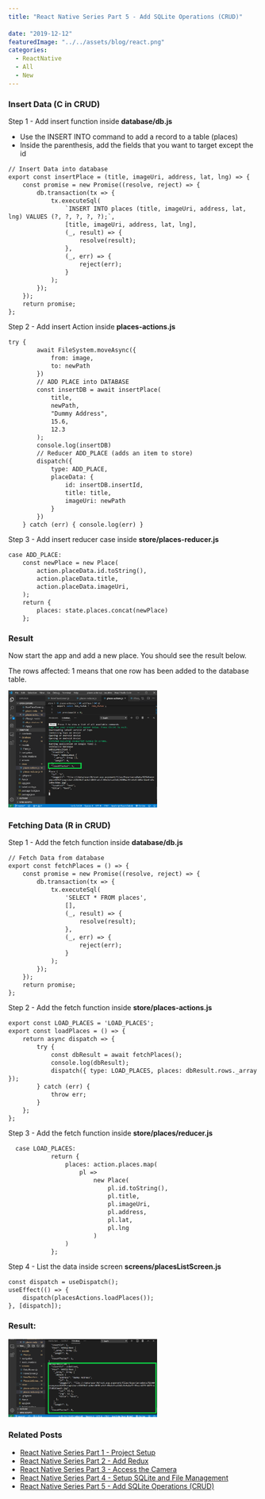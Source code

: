 ```yaml
---
title: "React Native Series Part 5 - Add SQLite Operations (CRUD)"

date: "2019-12-12"
featuredImage: "../../assets/blog/react.png"
categories:
  - ReactNative
  - All
  - New
---
```


### Insert Data  (C in CRUD)

Step 1 - Add insert function inside **database/db.js**

- Use the INSERT INTO command to add a record to a table (places)
- Inside the parenthesis, add the fields that you want to target except the id

```
// Insert Data into database
export const insertPlace = (title, imageUri, address, lat, lng) => {
    const promise = new Promise((resolve, reject) => {
        db.transaction(tx => {
            tx.executeSql(
                `INSERT INTO places (title, imageUri, address, lat, lng) VALUES (?, ?, ?, ?, ?);`,
                [title, imageUri, address, lat, lng],
                (_, result) => {
                    resolve(result);
                },
                (_, err) => {
                    reject(err);
                }
            );
        });
    });
    return promise;
};

```

Step 2 - Add insert Action inside **places-actions.js**

```
try {
        await FileSystem.moveAsync({
            from: image,
            to: newPath
        })
        // ADD PLACE into DATABASE
        const insertDB = await insertPlace(
            title,
            newPath,
            "Dummy Address",
            15.6,
            12.3
        );
        console.log(insertDB)
        // Reducer ADD_PLACE (adds an item to store)
        dispatch({
            type: ADD_PLACE,
            placeData: {
                id: insertDB.insertId,
                title: title,
                imageUri: newPath
            }
        })
    } catch (err) { console.log(err) }
```

Step 3 - Add insert reducer case inside **store/places-reducer.js**

```
case ADD_PLACE:
    const newPlace = new Place(
        action.placeData.id.toString(),
        action.placeData.title,
        action.placeData.imageUri,
    );
    return {
        places: state.places.concat(newPlace)
    };
```

### Result

Now start the app and add a new place. You should see the result below.

The rows affected: 1 means that one row has been added to the database table.

<img src="./temp1.png" alt="react-native-series-5" width="300"  /><br/>




### Fetching Data (R in CRUD)

Step 1 - Add the fetch function inside **database/db.js**

```
// Fetch Data from database
export const fetchPlaces = () => {
    const promise = new Promise((resolve, reject) => {
        db.transaction(tx => {
            tx.executeSql(
                'SELECT * FROM places',
                [],
                (_, result) => {
                    resolve(result);
                },
                (_, err) => {
                    reject(err);
                }
            );
        });
    });
    return promise;
};
```

Step 2 - Add the fetch function inside **store/places-actions.js**

```
export const LOAD_PLACES = 'LOAD_PLACES';
export const loadPlaces = () => {
    return async dispatch => {
        try {
            const dbResult = await fetchPlaces();
            console.log(dbResult);
            dispatch({ type: LOAD_PLACES, places: dbResult.rows._array });
        } catch (err) {
            throw err;
        }
    };
};
```

Step 3 - Add the fetch function inside **store/places/reducer.js**

```
  case LOAD_PLACES:
            return {
                places: action.places.map(
                    pl =>
                        new Place(
                            pl.id.toString(),
                            pl.title,
                            pl.imageUri,
                            pl.address,
                            pl.lat,
                            pl.lng
                        )
                )
            };
```

Step 4 - List the data inside screen **screens/placesListScreen.js**

```
const dispatch = useDispatch();
useEffect(() => {
    dispatch(placesActions.loadPlaces());
}, [dispatch]);
```

### Result:

<img src="./temp2.png" alt="react-native-series-5" width="300"  /><br/>




### Related Posts

- [React Native Series Part 1 - Project Setup](/blog/react-native-series-1)
- [React Native Series Part 2 - Add Redux](/blog/react-native-series-2)
- [React Native Series Part 3 - Access the Camera](/blog/react-native-series-3)
- [React Native Series Part 4 - Setup SQLite and File Management](/blog/react-native-series-4)
- [React Native Series Part 5 - Add SQLite Operations (CRUD)](/blog/react-native-series-5)